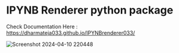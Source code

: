 
# IPYNB Renderer python package

Check Documentation Here : https://dharmateja033.github.io/IPYNBrenderer033/

![Screenshot 2024-04-10 220448](https://github.com/Dharmateja033/IPYNBrenderer033/assets/115568337/176798a7-210b-4050-9614-1aadd9e68a8e)
